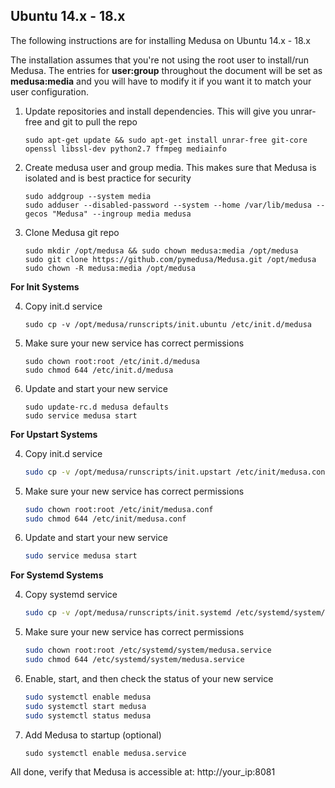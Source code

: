## Ubuntu 14.x - 18.x
The following instructions are for installing Medusa on Ubuntu 14.x - 18.x

The installation assumes that you're not using the root user to install/run Medusa. The entries for **user:group** throughout the document will be set as **medusa:media** and you will have to modify it if you want it to match your user configuration.

1. Update repositories and install dependencies.
    This will give you unrar-free and git to pull the repo
 
   ```
   sudo apt-get update && sudo apt-get install unrar-free git-core openssl libssl-dev python2.7 ffmpeg mediainfo
   ```

2. Create medusa user and group media.
    This makes sure that Medusa is isolated and is best practice for security
   
    ```
    sudo addgroup --system media
    sudo adduser --disabled-password --system --home /var/lib/medusa --gecos "Medusa" --ingroup media medusa
    ```
   
3. Clone Medusa git repo
 
    ```
    sudo mkdir /opt/medusa && sudo chown medusa:media /opt/medusa
    sudo git clone https://github.com/pymedusa/Medusa.git /opt/medusa
    sudo chown -R medusa:media /opt/medusa
    ```

**For Init Systems**
	
4. Copy init.d service
 
    ```
    sudo cp -v /opt/medusa/runscripts/init.ubuntu /etc/init.d/medusa
    ```
 
5. Make sure your new service has correct permissions
 
    ```
    sudo chown root:root /etc/init.d/medusa
    sudo chmod 644 /etc/init.d/medusa
    ```
 
6. Update and start your new service
   
    ```
    sudo update-rc.d medusa defaults
    sudo service medusa start
    ```
	
**For Upstart Systems**

4. Copy init.d service
    ```bash
    sudo cp -v /opt/medusa/runscripts/init.upstart /etc/init/medusa.conf
    ```

5. Make sure your new service has correct permissions
    ```bash
    sudo chown root:root /etc/init/medusa.conf
    sudo chmod 644 /etc/init/medusa.conf
    ```

6. Update and start your new service
    ```bash
    sudo service medusa start
    ```

**For Systemd Systems**

4. Copy systemd service
    ```bash
    sudo cp -v /opt/medusa/runscripts/init.systemd /etc/systemd/system/medusa.service
    ```
 
5. Make sure your new service has correct permissions
    ```bash
    sudo chown root:root /etc/systemd/system/medusa.service
    sudo chmod 644 /etc/systemd/system/medusa.service
    ```
 
6. Enable, start, and then check the status of your new service
    ```bash
    sudo systemctl enable medusa
    sudo systemctl start medusa
    sudo systemctl status medusa
    ```

7. Add Medusa to startup (optional)
    ```
    sudo systemctl enable medusa.service
    ```

All done, verify that Medusa is accessible at: http://your_ip:8081